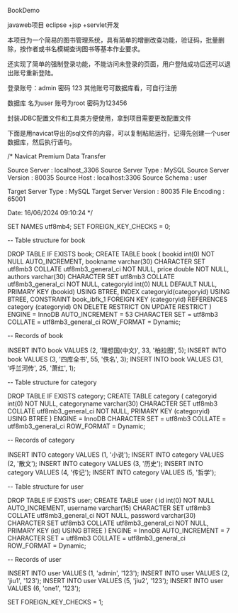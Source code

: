BookDemo

javaweb项目 eclipse +jsp +servlet开发

本项目为一个简易的图书管理系统，具有简单的增删改查功能，验证码，批量删除，按作者或书名模糊查询图书等基本作业要求。

还实现了简单的强制登录功能，不能访问未登录的页面，用户登陆成功后还可以退出账号重新登陆。

登录账号：admin 密码 123 其他账号可数据库看，可自行注册

数据库 名为user 账号为root 密码为123456

封装JDBC配置文件和工具类方便使用，拿到项目需要更改配置文件

下面是用navicat导出的sql文件的内容，可以复制粘贴运行，记得先创建一个user数据库，然后执行语句。

/* Navicat Premium Data Transfer

Source Server : localhost_3306 Source Server Type : MySQL Source Server Version : 80035 Source Host : localhost:3306 Source Schema : user

Target Server Type : MySQL Target Server Version : 80035 File Encoding : 65001

Date: 16/06/2024 09:10:24 */

SET NAMES utf8mb4; SET FOREIGN_KEY_CHECKS = 0;

-- Table structure for book

DROP TABLE IF EXISTS book; CREATE TABLE book ( bookid int(0) NOT NULL AUTO_INCREMENT, bookname varchar(30) CHARACTER SET utf8mb3 COLLATE utf8mb3_general_ci NOT NULL, price double NOT NULL, authors varchar(30) CHARACTER SET utf8mb3 COLLATE utf8mb3_general_ci NOT NULL, categoryid int(0) NULL DEFAULT NULL, PRIMARY KEY (bookid) USING BTREE, INDEX categoryid(categoryid) USING BTREE, CONSTRAINT book_ibfk_1 FOREIGN KEY (categoryid) REFERENCES category (categoryid) ON DELETE RESTRICT ON UPDATE RESTRICT ) ENGINE = InnoDB AUTO_INCREMENT = 53 CHARACTER SET = utf8mb3 COLLATE = utf8mb3_general_ci ROW_FORMAT = Dynamic;

-- Records of book

INSERT INTO book VALUES (2, '理想国(中文)', 33, '柏拉图', 5); INSERT INTO book VALUES (3, '四库全书', 55, '佚名', 3); INSERT INTO book VALUES (31, '呼兰河传', 25, '萧红', 1);

-- Table structure for category

DROP TABLE IF EXISTS category; CREATE TABLE category ( categoryid int(0) NOT NULL, categoryname varchar(30) CHARACTER SET utf8mb3 COLLATE utf8mb3_general_ci NOT NULL, PRIMARY KEY (categoryid) USING BTREE ) ENGINE = InnoDB CHARACTER SET = utf8mb3 COLLATE = utf8mb3_general_ci ROW_FORMAT = Dynamic;

-- Records of category

INSERT INTO category VALUES (1, '小说'); INSERT INTO category VALUES (2, '散文'); INSERT INTO category VALUES (3, '历史'); INSERT INTO category VALUES (4, '传记'); INSERT INTO category VALUES (5, '哲学');

-- Table structure for user

DROP TABLE IF EXISTS user; CREATE TABLE user ( id int(0) NOT NULL AUTO_INCREMENT, username varchar(15) CHARACTER SET utf8mb3 COLLATE utf8mb3_general_ci NOT NULL, password varchar(30) CHARACTER SET utf8mb3 COLLATE utf8mb3_general_ci NOT NULL, PRIMARY KEY (id) USING BTREE ) ENGINE = InnoDB AUTO_INCREMENT = 7 CHARACTER SET = utf8mb3 COLLATE = utf8mb3_general_ci ROW_FORMAT = Dynamic;

-- Records of user

INSERT INTO user VALUES (1, 'admin', '123'); INSERT INTO user VALUES (2, 'jiu1', '123'); INSERT INTO user VALUES (5, 'jiu2', '123'); INSERT INTO user VALUES (6, 'one1', '123');

SET FOREIGN_KEY_CHECKS = 1;
